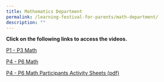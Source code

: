 ```yaml
---
title: Mathematics Department
permalink: /learning-festival-for-parents/math-department/
description: ""
---
```

<p><strong>Click on the following links to access the videos. </strong></p>
<p><a href="/HBL-Links-for-10-March-2023/" rel="noopener">P1 - P3 Math</a></p>
<p><a href="/hbl-links-for-15-Feb-23/" rel="noopener">P4 - P6 Math</a></p>
<p><a href="/hbl-links-for-15-Feb-23/" rel="noopener">P4 - P6 Math Participants Activity Sheets (pdf)</a></p>